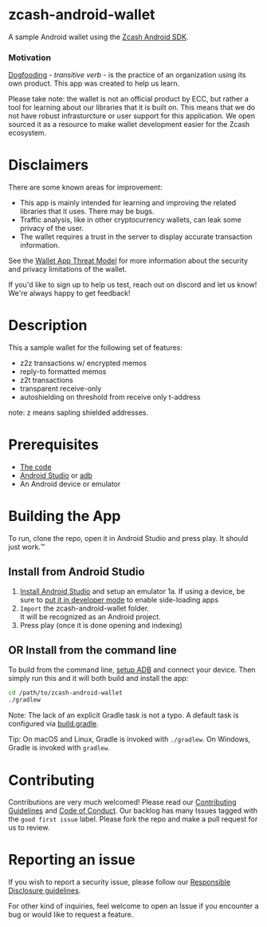 # zcash-android-wallet
A sample Android wallet using the [Zcash Android SDK](https://github.com/zcash/zcash-android-wallet-sdk).

### Motivation
[Dogfooding](https://en.wikipedia.org/wiki/Eating_your_own_dog_food) - _transitive verb_ -  is the practice of an organization using its own product. This app was created to help us learn. 

Please take note: the wallet is not an official product by ECC, but rather a tool for learning about our libraries that it is built on. This means that we do not have robust infrasturcture or user support for this application. We open sourced it as a resource to make wallet development easier for the Zcash ecosystem. 

# Disclaimers
There are some known areas for improvement:

- This app is mainly intended for learning and improving the related libraries that it uses. There may be bugs.
- Traffic analysis, like in other cryptocurrency wallets, can leak some privacy of the user.
- The wallet requires a trust in the server to display accurate transaction information. 

See the [Wallet App Threat Model](https://zcash.readthedocs.io/en/latest/rtd_pages/wallet_threat_model.html)
for more information about the security and privacy limitations of the wallet.

If you'd like to sign up to help us test, reach out on discord and let us know! We're always happy to get feedback!

# Description
This a sample wallet for the following set of features:
- z2z transactions w/ encrypted memos
- reply-to formatted memos
- z2t transactions
- transparent receive-only
- autoshielding on threshold from receive only t-address

note: z means sapling shielded addresses.

# Prerequisites
- [The code](https://github.com/zcash/zcash-android-wallet)
- [Android Studio](https://developer.android.com/studio/index.html) or [adb](https://www.xda-developers.com/what-is-adb/)
- An Android device or emulator

# Building the App
To run, clone the repo, open it in Android Studio and press play. It should just work.™

## Install from Android Studio
1. [Install Android Studio](https://developer.android.com/studio/install) and setup an emulator
    1a. If using a device, be sure to [put it in developer mode](https://developer.android.com/studio/debug/dev-options) to enable side-loading apps
2. `Import` the zcash-android-wallet folder.  
    It will be recognized as an Android project.
3. Press play (once it is done opening and indexing)

## OR Install from the command line
To build from the command line, [setup ADB](https://www.xda-developers.com/install-adb-windows-macos-linux/) and connect your device. Then simply run this and it will both build and install the app:
```bash
cd /path/to/zcash-android-wallet
./gradlew
```
Note: The lack of an explicit Gradle task is not a typo. A default task is configured via [build.gradle](build.gradle).

Tip: On macOS and Linux, Gradle is invoked with `./gradlew`.  On Windows, Gradle is invoked with `gradlew`.

# Contributing

Contributions are very much welcomed! Please read our [Contributing Guidelines](/CONTRIBUTING.md) and [Code of Conduct](/CONDUCT.md). Our backlog has many Issues tagged with the `good first issue` label. Please fork the repo and make a pull request for us to review.

# Reporting an issue

If you wish to report a security issue, please follow our [Responsible Disclosure guidelines](https://github.com/zcash/zcash-android-wallet-sdk/blob/master/responsible_disclosure.md).

For other kind of inquiries, feel welcome to open an Issue if you encounter a bug or would like to request a feature.
